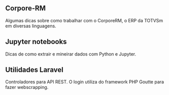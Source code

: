 ## Corpore-RM
Algumas dicas sobre como trabalhar com o CorporeRM, o ERP da TOTVSm em diversas linguagens.

## Jupyter notebooks
Dicas de como extrair e mineirar dados com Python e Jupyter.

## Utilidades Laravel
Controladores para API REST.
O login utiliza do framework PHP Goutte para fazer webscrapping.
